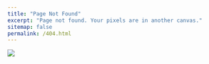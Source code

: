 ```yaml
---
title: "Page Not Found"
excerpt: "Page not found. Your pixels are in another canvas."
sitemap: false
permalink: /404.html
---
```


![](https://coreldrawdesign.com/resources/previews/preview-error-404-page-not-found-page-vector-template-1629006906.jpg)